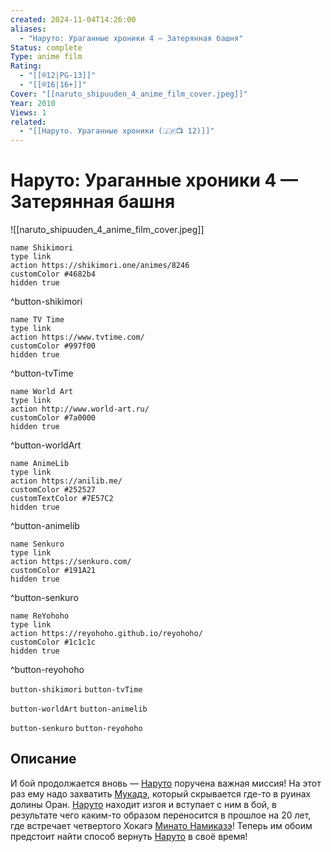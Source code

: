 ```yaml
---
created: 2024-11-04T14:26:00
aliases:
  - "Наруто: Ураганные хроники 4 — Затерянная башня"
Status: complete
Type: anime film
Rating:
  - "[[®️12|PG-13]]"
  - "[[®️16|16+]]"
Cover: "[[naruto_shipuuden_4_anime_film_cover.jpeg]]"
Year: 2010
Views: 1
related:
  - "[[Наруто. Ураганные хроники (🇯🇵📺 12)]]"
---
```


# Наруто: Ураганные хроники 4 — Затерянная башня

![[naruto_shipuuden_4_anime_film_cover.jpeg]]

```button
name Shikimori
type link
action https://shikimori.one/animes/8246
customColor #4682b4
hidden true
```
^button-shikimori

```button
name TV Time
type link
action https://www.tvtime.com/
customColor #997f00
hidden true
```
^button-tvTime

```button
name World Art
type link
action http://www.world-art.ru/
customColor #7a0000
hidden true
```
^button-worldArt

```button
name AnimeLib
type link
action https://anilib.me/
customColor #252527
customTextColor #7E57C2
hidden true
```
^button-animelib

```button
name Senkuro
type link
action https://senkuro.com/
customColor #191A21
hidden true
```
^button-senkuro

```button
name ReYohoho
type link
action https://reyohoho.github.io/reyohoho/
customColor #1c1c1c
hidden true
```
^button-reyohoho

`button-shikimori` `button-tvTime`

`button-worldArt` `button-animelib`

`button-senkuro` `button-reyohoho`

## Описание

И бой продолжается вновь — [Наруто](https://shikimori.one/characters/z17-naruto-uzumaki) поручена важная миссия! На этот раз ему надо захватить [Мукадэ](https://shikimori.one/characters/42400-mukade), который скрывается где-то в руинах долины Оран. [Наруто](https://shikimori.one/characters/z17-naruto-uzumaki) находит изгоя и вступает с ним в бой, в результате чего каким-то образом переносится в прошлое на 20 лет, где встречает четвертого Хокагэ [Минато Намиказэ](https://shikimori.one/characters/2535-minato-namikaze)! Теперь им обоим предстоит найти способ вернуть [Наруто](https://shikimori.one/characters/z17-naruto-uzumaki) в своё время!
